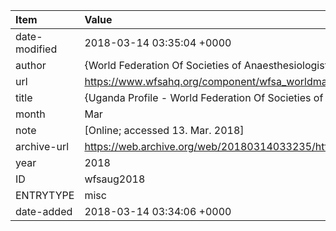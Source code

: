 | Item          | Value                                                                                                       |
|:--------------|:------------------------------------------------------------------------------------------------------------|
| date-modified | 2018-03-14 03:35:04 +0000                                                                                   |
| author        | {World Federation Of Societies of Anaesthesiologists}                                                       |
| url           | https://www.wfsahq.org/component/wfsa_worldmap/countrynew/Uganda                                            |
| title         | {Uganda Profile - World Federation Of Societies of Anaesthesiologists}                                      |
| month         | Mar                                                                                                         |
| note          | [Online; accessed 13. Mar. 2018]                                                                            |
| archive-url   | https://web.archive.org/web/20180314033235/https://www.wfsahq.org/component/wfsa_worldmap/countrynew/Uganda |
| year          | 2018                                                                                                        |
| ID            | wfsaug2018                                                                                                  |
| ENTRYTYPE     | misc                                                                                                        |
| date-added    | 2018-03-14 03:34:06 +0000                                                                                   |